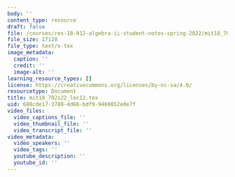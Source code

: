 ```yaml
---
body: ''
content_type: resource
draft: false
file: /courses/res-18-012-algebra-ii-student-notes-spring-2022/mit18_702s22_lec12.tex
file_size: 17128
file_type: text/x-tex
image_metadata:
  caption: ''
  credit: ''
  image-alt: ''
learning_resource_types: []
license: https://creativecommons.org/licenses/by-nc-sa/4.0/
resourcetype: Document
title: mit18_702s22_lec12.tex
uid: 688cde17-3788-4d66-bdf9-9469852e0e7f
video_files:
  video_captions_file: ''
  video_thumbnail_file: ''
  video_transcript_file: ''
video_metadata:
  video_speakers: ''
  video_tags: ''
  youtube_description: ''
  youtube_id: ''
---
```

